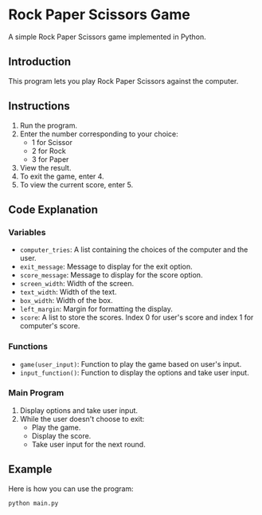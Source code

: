# Rock Paper Scissors Game

A simple Rock Paper Scissors game implemented in Python.

## Introduction

This program lets you play Rock Paper Scissors against the computer.

## Instructions

1. Run the program.
2. Enter the number corresponding to your choice:
   - 1 for Scissor
   - 2 for Rock
   - 3 for Paper
3. View the result.
4. To exit the game, enter 4.
5. To view the current score, enter 5.

## Code Explanation

### Variables

- `computer_tries`: A list containing the choices of the computer and the user.
- `exit_message`: Message to display for the exit option.
- `score_message`: Message to display for the score option.
- `screen_width`: Width of the screen.
- `text_width`: Width of the text.
- `box_width`: Width of the box.
- `left_margin`: Margin for formatting the display.
- `score`: A list to store the scores. Index 0 for user's score and index 1 for computer's score.

### Functions

- `game(user_input)`: Function to play the game based on user's input.
- `input_function()`: Function to display the options and take user input.
  
### Main Program

1. Display options and take user input.
2. While the user doesn't choose to exit:
   - Play the game.
   - Display the score.
   - Take user input for the next round.

## Example

Here is how you can use the program:

```python
python main.py
